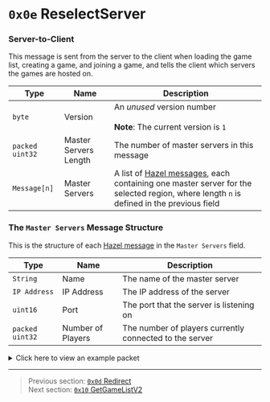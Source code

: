 # `0x0e` ReselectServer

### Server-to-Client

This message is sent from the server to the client when loading the game list, creating a game, and joining a game, and tells the client which servers the games are hosted on.

| Type | Name | Description |
| --- | --- | --- |
| `byte` | Version | An *unused* version number<br><br>**Note**: The current version is `1` |
| `packed uint32` | Master Servers Length | The number of master servers in this message |
| `Message[n]` | Master Servers | A list of [Hazel messages](../01_packet_structure/03_the_structure_of_a_hazel_message.md), each containing one master server for the selected region, where length `n` is defined in the previous field |

### The `Master Servers` Message Structure

This is the structure of each [Hazel message](../01_packet_structure/03_the_structure_of_a_hazel_message.md) in the `Master Servers` field.

| Type | Name | Description |
| --- | --- | --- |
| `String` | Name | The name of the master server |
| `IP Address` | IP Address | The IP address of the server |
| `uint16` | Port | The port that the server is listening on |
| `packed uint32` | Number of Players | The number of players currently connected to the server |

<details>
    <summary>Click here to view an example packet</summary>

```
00                                # Normal packet
79000e                            # Hazel message (tag of 0x0e = ReselectServer)
    01                            # Unknown
    06                            # Master Servers Length: 6
        110000                    # Hazel message (master server)
            084d61737465722d35    # Name: Master-5
            c63a6347              # IP Address: 198.58.99.71
            0756                  # Port: 22023
            a536                  # Number of Players: 6949
        110000                    # Hazel message (master server)
            084d61737465722d36    # Name: Master-6
            2d4f0506              # IP Address: 45.79.5.6
            0756                  # Port: 22023
            9b35                  # Number of Players: 6811
        100000                    # Hazel message (master server)
            084d61737465722d34    # Name: Master-4
            2d4f284b              # IP Address: 45.79.40.75
            0756                  # Port: 22023
            2b                    # Number of Players: 43
        110000                    # Hazel message (master server)
            084d61737465722d33    # Name: Master-3
            2d4f284b              # IP Address: 45.79.40.75
            0756                  # Port: 22023
            ed5c                  # Number of Players: 11885
        110000                    # Hazel message (master server)
            084d61737465722d32    # Name: Master-2
            68ed87ba              # IP Address: 104.237.135.186
            0756                  # Port: 22023
            b332                  # Number of Players: 6451
        110000                    # Hazel message (master server)
            084d61737465722d31    # Name: Master-1
            68ed87ba              # IP Address: 104.237.135.186
            0756                  # Port: 22023
            9a02                  # Number of Players: 282
```
</details>

---

> Previous section: [`0x0d` Redirect](13_redirect.md)<br>
> Next section: [`0x10` GetGameListV2](16_getgamelistv2.md)
